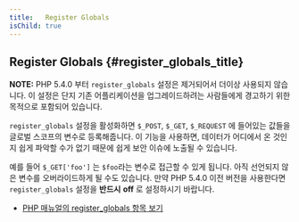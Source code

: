 ```yaml
---
title:   Register Globals
isChild: true
---
```


## Register Globals {#register_globals_title}

**NOTE:** PHP 5.4.0 부터 `register_globals` 설정은 제거되어서 더이상 사용되지 않습니다. 이 설정은 단지 기존 어플리케이션을 업그레이드하려는 사람들에게 경고하기 위한 목적으로 포함되어 있습니다.

`register_globals` 설정을 활성화하면 `$_POST`, `$_GET`, `$_REQUEST` 에 들어있는 값들을 글로벌 스코프의 변수로 등록해줍니다. 이 기능을 사용하면, 데이터가 어디에서 온 것인지 쉽게 파악할 수가 없기 때문에 쉽게 보안 이슈에 노출될 수 있습니다. 

예를 들어 `$_GET['foo']` 는 `$foo`라는 변수로 접근할 수 있게 됩니다. 아직 선언되지 않은 변수를 오버라이드하게 될 수도 있습니다. 만약 PHP 5.4.0 이전 버전을 사용한다면 `register_globals` 설정을 __반드시__ __off__ 로 설정하시기 바랍니다.

* [PHP 매뉴얼의 register_globals 항목 보기](http://www.php.net/manual/en/security.globals.php)